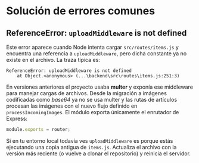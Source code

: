 # Solución de errores comunes

## ReferenceError: `uploadMiddleware` is not defined

Este error aparece cuando Node intenta cargar `src/routes/items.js` y encuentra
una referencia a `uploadMiddleware`, pero dicha constante ya no existe en el
archivo. La traza típica es:

```
ReferenceError: uploadMiddleware is not defined
    at Object.<anonymous> (...\backend\src\routes\items.js:251:3)
```

En versiones anteriores el proyecto usaba **multer** y exponía ese middleware
para manejar cargas de archivos. Desde la migración a imágenes codificadas como
_base64_ ya no se usa multer y las rutas de artículos procesan las imágenes con
el nuevo flujo definido en `processIncomingImages`. El módulo exporta
únicamente el enrutador de Express:

```js
module.exports = router;
```

Si en tu entorno local todavía ves `uploadMiddleware` es porque estás ejecutando
una copia antigua de `items.js`. Actualiza el archivo con la versión más reciente
(o vuelve a clonar el repositorio) y reinicia el servidor.
